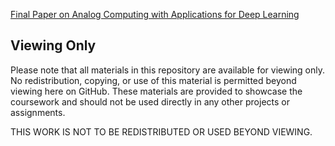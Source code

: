 [Final Paper on Analog Computing with Applications for Deep Learning](https://github.com/IsaiahHarvi/CS-413/blob/main/Final%20Paper%20-%20On%20Analog%20Computing%20with%20Applications%20for%20Deep%20Learning.pdf)

## Viewing Only
Please note that all materials in this repository are available for viewing only. No redistribution, copying, or use of this material is permitted beyond viewing here on GitHub. These materials are provided to showcase the coursework and should not be used directly in any other projects or assignments.

THIS WORK IS NOT TO BE REDISTRIBUTED OR USED BEYOND VIEWING.
